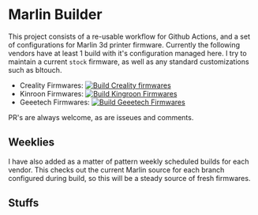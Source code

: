 # Marlin Builder

This project consists of a re-usable workflow for Github Actions, and a set of configurations for Marlin 3d printer firmware. Currently the following vendors have at least 1 build with it's configuration
managed here. I try to maintain a current `stock` firmware, as well as any standard customizations such as bltouch.

- Creality Firmwares: [![Build Creality firmwares](https://github.com/fuzzy/marlin-builder/actions/workflows/creality.yaml/badge.svg)](https://github.com/fuzzy/marlin-builder/actions/workflows/creality.yaml)
- Kinroon Firmwares: [![Build Kingroon Firmwares](https://github.com/fuzzy/marlin-builder/actions/workflows/kingroon.yaml/badge.svg)](https://github.com/fuzzy/marlin-builder/actions/workflows/kingroon.yaml)
- Geeetech Firmwares: [![Build Geeetech Firmwares](https://github.com/fuzzy/marlin-builder/actions/workflows/geeetech.yaml/badge.svg)](https://github.com/fuzzy/marlin-builder/actions/workflows/geeetech.yaml)

PR's are always welcome, as are isseues and comments.

## Weeklies

I have also added as a matter of pattern weekly scheduled builds for each vendor. This checks out the current Marlin source for each branch configured during build, so this will be a steady source of fresh
firmwares.

## Stuffs
